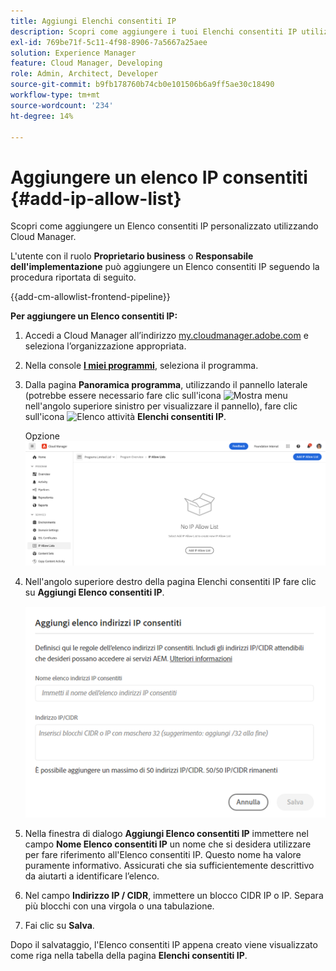 ```yaml
---
title: Aggiungi Elenchi consentiti IP
description: Scopri come aggiungere i tuoi Elenchi consentiti IP utilizzando Cloud Manager.
exl-id: 769be71f-5c11-4f98-8906-7a5667a25aee
solution: Experience Manager
feature: Cloud Manager, Developing
role: Admin, Architect, Developer
source-git-commit: b9fb178760b74cb0e101506b6a9ff5ae30c18490
workflow-type: tm+mt
source-wordcount: '234'
ht-degree: 14%

---
```



# Aggiungere un elenco IP consentiti {#add-ip-allow-list}

Scopri come aggiungere un Elenco consentiti IP personalizzato utilizzando Cloud Manager.

L&#39;utente con il ruolo **Proprietario business** o **Responsabile dell&#39;implementazione** può aggiungere un Elenco consentiti IP seguendo la procedura riportata di seguito.

{{add-cm-allowlist-frontend-pipeline}}

**Per aggiungere un Elenco consentiti IP:**

1. Accedi a Cloud Manager all’indirizzo [my.cloudmanager.adobe.com](https://my.cloudmanager.adobe.com/) e seleziona l’organizzazione appropriata.

1. Nella console **[I miei programmi](/help/implementing/cloud-manager/navigation.md#my-programs)**, seleziona il programma.

1. Dalla pagina **Panoramica programma**, utilizzando il pannello laterale (potrebbe essere necessario fare clic sull&#39;icona ![Mostra menu](https://spectrum.adobe.com/static/icons/workflow_18/Smock_ShowMenu_18_N.svg) nell&#39;angolo superiore sinistro per visualizzare il pannello), fare clic sull&#39;icona ![Elenco attività](https://spectrum.adobe.com/static/icons/workflow_18/Smock_TaskList_18_N.svg) **Elenchi consentiti IP**.

   Opzione ![Elenchi consentiti IP nel pannello laterale](/help/implementing/cloud-manager/assets/ip-allow-list/ip-allow-list-create.png)

1. Nell&#39;angolo superiore destro della pagina Elenchi consentiti IP fare clic su **Aggiungi Elenco consentiti IP**.

   ![Finestra di dialogo Aggiungi elenco IP consentiti](/help/implementing/cloud-manager/assets/ip-allow-list/ip-allow-list-create02.png)

1. Nella finestra di dialogo **Aggiungi Elenco consentiti IP** immettere nel campo **Nome Elenco consentiti IP** un nome che si desidera utilizzare per fare riferimento all&#39;Elenco consentiti IP. Questo nome ha valore puramente informativo. Assicurati che sia sufficientemente descrittivo da aiutarti a identificare l’elenco.

1. Nel campo **Indirizzo IP / CIDR**, immettere un blocco CIDR IP o IP. Separa più blocchi con una virgola o una tabulazione.

1. Fai clic su **Salva**.

Dopo il salvataggio, l&#39;Elenco consentiti IP appena creato viene visualizzato come riga nella tabella della pagina **Elenchi consentiti IP**.

